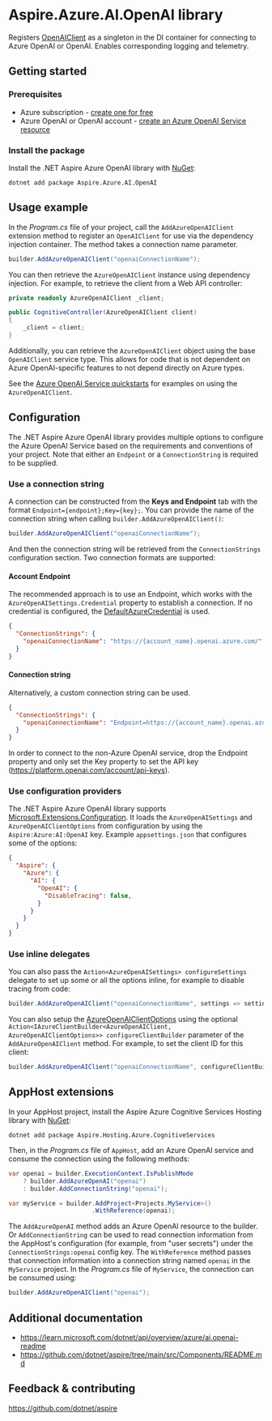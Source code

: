 # Aspire.Azure.AI.OpenAI library

Registers [OpenAIClient](https://learn.microsoft.com/dotnet/api/azure.ai.openai.openaiclient) as a singleton in the DI container for connecting to Azure OpenAI or OpenAI. Enables corresponding logging and telemetry.

## Getting started

### Prerequisites

- Azure subscription - [create one for free](https://azure.microsoft.com/free/)
- Azure OpenAI or OpenAI account - [create an Azure OpenAI Service resource](https://learn.microsoft.com/azure/ai-services/openai/how-to/create-resource)

### Install the package

Install the .NET Aspire Azure OpenAI library with [NuGet](https://www.nuget.org):

```dotnetcli
dotnet add package Aspire.Azure.AI.OpenAI
```

## Usage example

In the _Program.cs_ file of your project, call the `AddAzureOpenAIClient` extension method to register an `OpenAIClient` for use via the dependency injection container. The method takes a connection name parameter.

```csharp
builder.AddAzureOpenAIClient("openaiConnectionName");
```

You can then retrieve the `AzureOpenAIClient` instance using dependency injection. For example, to retrieve the client from a Web API controller:

```csharp
private readonly AzureOpenAIClient _client;

public CognitiveController(AzureOpenAIClient client)
{
    _client = client;
}
```

Additionally, you can retrieve the `AzureOpenAIClient` object using the base `OpenAIClient` service type. This allows for code that is not dependent on Azure OpenAI-specific features to not depend directly on Azure types.

See the [Azure OpenAI Service quickstarts](https://learn.microsoft.com/azure/ai-services/openai/quickstart) for examples on using the `AzureOpenAIClient`.

## Configuration

The .NET Aspire Azure OpenAI library provides multiple options to configure the Azure OpenAI Service based on the requirements and conventions of your project. Note that either an `Endpoint` or a `ConnectionString` is required to be supplied.

### Use a connection string

A connection can be constructed from the __Keys and Endpoint__ tab with the format `Endpoint={endpoint};Key={key};`. You can provide the name of the connection string when calling `builder.AddAzureOpenAIClient()`:

```csharp
builder.AddAzureOpenAIClient("openaiConnectionName");
```

And then the connection string will be retrieved from the `ConnectionStrings` configuration section. Two connection formats are supported:

#### Account Endpoint

The recommended approach is to use an Endpoint, which works with the `AzureOpenAISettings.Credential` property to establish a connection. If no credential is configured, the [DefaultAzureCredential](https://learn.microsoft.com/dotnet/api/azure.identity.defaultazurecredential) is used.

```json
{
  "ConnectionStrings": {
    "openaiConnectionName": "https://{account_name}.openai.azure.com/"
  }
}
```

#### Connection string

Alternatively, a custom connection string can be used.

```json
{
  "ConnectionStrings": {
    "openaiConnectionName": "Endpoint=https://{account_name}.openai.azure.com/;Key={account_key};"
  }
}
```

In order to connect to the non-Azure OpenAI service, drop the Endpoint property and only set the Key property to set the API key (https://platform.openai.com/account/api-keys).

### Use configuration providers

The .NET Aspire Azure OpenAI library supports [Microsoft.Extensions.Configuration](https://learn.microsoft.com/dotnet/api/microsoft.extensions.configuration). It loads the `AzureOpenAISettings` and `AzureOpenAIClientOptions` from configuration by using the `Aspire:Azure:AI:OpenAI` key. Example `appsettings.json` that configures some of the options:

```json
{
  "Aspire": {
    "Azure": {
      "AI": {
        "OpenAI": {
          "DisableTracing": false,
        }
      }
    }
  }
}
```

### Use inline delegates

You can also pass the `Action<AzureOpenAISettings> configureSettings` delegate to set up some or all the options inline, for example to disable tracing from code:

```csharp
builder.AddAzureOpenAIClient("openaiConnectionName", settings => settings.DisableTracing = true);
```

You can also setup the [AzureOpenAIClientOptions](https://learn.microsoft.com/dotnet/api/azure.ai.openai.openaiclientoptions) using the optional `Action<IAzureClientBuilder<AzureOpenAIClient, AzureOpenAIClientOptions>> configureClientBuilder` parameter of the `AddAzureOpenAIClient` method. For example, to set the client ID for this client:

```csharp
builder.AddAzureOpenAIClient("openaiConnectionName", configureClientBuilder: configureClientBuilder: builder => builder.ConfigureOptions(options => options.NetworkTimeout = TimeSpan.FromSeconds(2)));
```

## AppHost extensions

In your AppHost project, install the Aspire Azure Cognitive Services Hosting library with [NuGet](https://www.nuget.org):

```dotnetcli
dotnet add package Aspire.Hosting.Azure.CognitiveServices
```

Then, in the _Program.cs_ file of `AppHost`, add an Azure OpenAI service and consume the connection using the following methods:

```csharp
var openai = builder.ExecutionContext.IsPublishMode
    ? builder.AddAzureOpenAI("openai")
    : builder.AddConnectionString("openai");

var myService = builder.AddProject<Projects.MyService>()
                       .WithReference(openai);
```

The `AddAzureOpenAI` method adds an Azure OpenAI resource to the builder. Or `AddConnectionString` can be used to read connection information from the AppHost's configuration (for example, from "user secrets") under the `ConnectionStrings:openai` config key. The `WithReference` method passes that connection information into a connection string named `openai` in the `MyService` project. In the _Program.cs_ file of `MyService`, the connection can be consumed using:

```csharp
builder.AddAzureOpenAIClient("openai");
```

## Additional documentation

* https://learn.microsoft.com/dotnet/api/overview/azure/ai.openai-readme
* https://github.com/dotnet/aspire/tree/main/src/Components/README.md

## Feedback & contributing

https://github.com/dotnet/aspire

